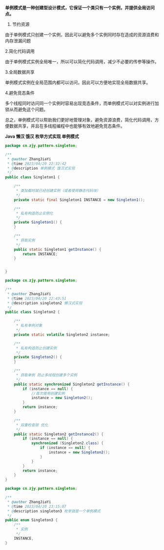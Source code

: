 **单例模式是一种创建型设计模式，它保证一个类只有一个实例，并提供全局访问点。**

1. 节约资源

由于单例模式只创建一个实例，因此可以避免多个实例同时存在造成的资源浪费和内存泄漏问题

   2.简化代码调用

由于单例模式实例全局唯一，所以可以简化代码调用，减少不必要的传参等操作。

   3.全局数据共享

单例模式实例在全局范围内都可以访问，因此可以方便地实现全局数据共享。

   4.避免竞态条件

多个线程同时访问同一个实例时容易出现竞态条件，而单例模式可以对实例进行加锁从而避免这个问题。

​     总之，单例模式可以帮助我们更好地管理对象，避免资源浪费，简化代码调用，方便数据共享，并且在多线程编程中也能够有效地避免竞态条件。



 **Java  懒汉 饿汉 枚举方式实现 单例模式**

```java
package cn.zjy.pattern.singleton;

/**
 * @author ZhangJiaYi
 * @time 2023/04/20 22:32:42
 * @description 单例模式 饿汉式实现
 */
public class Singleton1 {

    /**
     * 类加载时就已经创建实例（或者使用静态代码块）
     */
    private static final Singleton1 INSTANCE = new Singleton1();

    /**
     * 私有构造防止实例化
     */
    private Singleton1() {
    }

    /**
     * 获取实例
     */
    public static Singleton1 getInstance() {
        return INSTANCE;
    }


}
```

```java
package cn.zjy.pattern.singleton;

/**
 * @author ZhangJiaYi
 * @time 2023/04/20 22:43:51
 * @description singleton2 懒汉式实现
 */
public class Singleton2 {

    /**
     * 私有单例对象
     */
    private static volatile Singleton2 instance;

    /**
     * 私有构造防止创建实例
     */
    private Singleton2() {
    }

    /**
     * 获取单例 防止多线程创建多个实例
     */
    public static synchronized Singleton2 getInstance() {
        if (instance == null) {
            //首次使用创建实例
            instance = new Singleton2();
        }
        return instance;
    }

    /**
     * 双重检查锁 优化
     */
    public static Singleton2 getInstance2() {
        if (instance == null) {
            synchronized (Singleton2.class) {
                if (instance == null) {
                    instance = new Singleton2();
                }
            }
        }
        return instance;
    }
}
```

```java
package cn.zjy.pattern.singleton;

/**
 * @author ZhangJiaYi
 * @time 2023/04/20 23:15:07
 * @description singleton3 枚举就是一个单例模式
 */
public enum Singleton3 {
    /**
     * 实例
     */
    INSTANCE,
}
```
